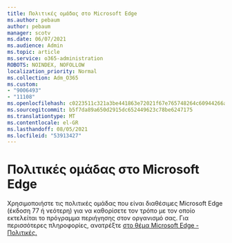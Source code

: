 ```yaml
---
title: Πολιτικές ομάδας στο Microsoft Edge
ms.author: pebaum
author: pebaum
manager: scotv
ms.date: 06/07/2021
ms.audience: Admin
ms.topic: article
ms.service: o365-administration
ROBOTS: NOINDEX, NOFOLLOW
localization_priority: Normal
ms.collection: Adm_O365
ms.custom:
- "9006493"
- "11108"
ms.openlocfilehash: c0223511c321a3be441863e72021f67e765748264c60944266ac1bdccdc78896
ms.sourcegitcommit: b5f7da89a650d2915dc652449623c78be6247175
ms.translationtype: MT
ms.contentlocale: el-GR
ms.lasthandoff: 08/05/2021
ms.locfileid: "53913427"
---
```

# <a name="group-policies-in-microsoft-edge"></a>Πολιτικές ομάδας στο Microsoft Edge

Χρησιμοποιήστε τις πολιτικές ομάδας που είναι διαθέσιμες Microsoft Edge (έκδοση 77 ή νεότερη) για να καθορίσετε τον τρόπο με τον οποίο εκτελείται το πρόγραμμα περιήγησης στον οργανισμό σας. Για περισσότερες πληροφορίες, ανατρέξτε [στο θέμα Microsoft Edge - Πολιτικές.](/deployedge/microsoft-edge-policies#available-policies)
